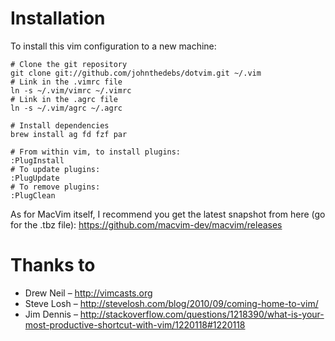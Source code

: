 Installation
============

To install this vim configuration to a new machine:

    # Clone the git repository
    git clone git://github.com/johnthedebs/dotvim.git ~/.vim
    # Link in the .vimrc file
    ln -s ~/.vim/vimrc ~/.vimrc
    # Link in the .agrc file
    ln -s ~/.vim/agrc ~/.agrc

    # Install dependencies
    brew install ag fd fzf par

    # From within vim, to install plugins:
    :PlugInstall
    # To update plugins:
    :PlugUpdate
    # To remove plugins:
    :PlugClean

As for MacVim itself, I recommend you get the latest snapshot from here (go for the .tbz file):
https://github.com/macvim-dev/macvim/releases


Thanks to
=========

* Drew Neil – http://vimcasts.org
* Steve Losh – http://stevelosh.com/blog/2010/09/coming-home-to-vim/
* Jim Dennis – http://stackoverflow.com/questions/1218390/what-is-your-most-productive-shortcut-with-vim/1220118#1220118
